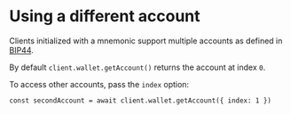 # Using a different account

Clients initialized with a mnemonic support multiple accounts as defined in [BIP44](https://github.com/bitcoin/bips/blob/master/bip-0044.mediawiki).

By default `client.wallet.getAccount()` returns the account at index `0`.

To access other accounts, pass the `index` option:

```
const secondAccount = await client.wallet.getAccount({ index: 1 })
```